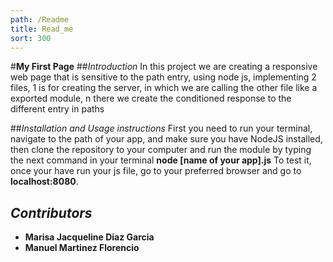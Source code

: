 ```yaml
---
path: /Readme
title: Read_me
sort: 300
---
```


#**My First Page**
##_Introduction_
In this project we are creating a responsive web page that is sensitive to the path entry, using node js, implementing 2 files, 1 is for creating the server, in which we are calling the other file like a exported module, n there we create the conditioned response to the different entry in paths

##_Installation and Usage instructions_
First you need to run your terminal, navigate to the path of your app, and make sure you have NodeJS installed, then clone the repository to your computer and run the module by typing the next command in your terminal **node [name of your app].js**
To test it, once your have run your js file, go to your preferred browser and go to **localhost:8080**.
## _Contributors_
* **Marisa Jacqueline Diaz Garcia**
* **Manuel Martinez Florencio**
